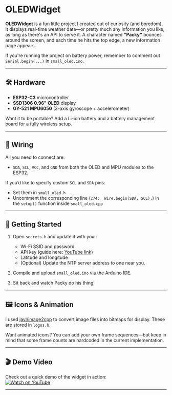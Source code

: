 # OLEDWidget

**OLEDWidget** is a fun little project I created out of curiosity (and boredom). It displays real-time weather data—or pretty much any information you like, as long as there's an API to serve it. A character named **"Packy"** bounces around the screen, and each time he hits the top edge, a new information page appears.

If you're running the project on battery power, remember to comment out `Serial.begin(...)` in `small_oled.ino`.

---

## 🛠️ Hardware

- **ESP32-C3** microcontroller  
- **SSD1306 0.96" OLED** display  
- **GY-521 MPU6050** (3-axis gyroscope + accelerometer)  

Want it to be portable? Add a Li-ion battery and a battery management board for a fully wireless setup.

---

## 🔌 Wiring

All you need to connect are:

- `SDA`, `SCL`, `VCC`, and `GND` from both the OLED and MPU modules to the ESP32.

If you’d like to specify custom `SCL` and `SDA` pins:
- Set them in `small_oled.h`
- Uncomment the corresponding line (`274:  Wire.begin(SDA, SCL);`) in the `setup()` function inside `small_oled.cpp`
---

## 🚀 Getting Started

1. Open `secrets.h` and update it with your:
   - Wi-Fi SSID and password  
   - API key (guide here: [YouTube link](https://www.youtube.com/watch?v=Cemk32wKN_k))  
   - Latitude and longitude  
   - (Optional) Update the NTP server address to one near you.

2. Compile and upload `small_oled.ino` via the Arduino IDE.  
3. Sit back and watch Packy do his thing!

---

## 🖼️ Icons & Animation

I used [javl/image2cpp](https://javl.github.io/image2cpp/) to convert image files into bitmaps for display. These are stored in `logos.h`.

Want animated icons? You can add your own frame sequences—but keep in mind that some frame counts are hardcoded in the current implementation.

---

## 🎬 Demo Video

Check out a quick demo of the widget in action:  
[![Watch on YouTube](https://img.youtube.com/vi/hRmmU7YOUD4/0.jpg)](https://youtu.be/hRmmU7YOUD4)

---
